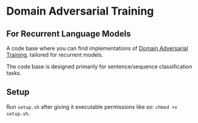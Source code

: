 # Domain Adversarial Training
## For Recurrent Language Models
A code base where you can find implementations of [Domain Adversarial Training](http://jmlr.org/papers/volume17/15-239/15-239.pdf), tailored for recurrent models.

The code base is designed primarily for sentence/sequence classification tasks.

## Setup
Run `setup.sh` after giving it executable permissions like so: `chmod +x setup.sh`.
